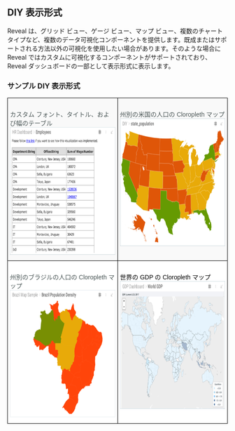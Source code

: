 ## DIY 表示形式

Reveal は、グリッド ビュー、ゲージ ビュー、マップ ビュー、複数のチャート タイプなど、複数のデータ可視化コンポーネントを提供します。既成またはサポートされる方法以外の可視化を使用したい場合があります。そのような場合に Reveal ではカスタムに可視化するコンポーネントがサポートされており、Reveal ダッシュボードの一部として表示形式に表示します。

### サンプル DIY 表示形式

<style type="text/css">
.tg  {border-collapse:collapse;border-spacing:0;}
.tg td{border-color:black;border-style:solid;border-width:1px;font-family:Arial, sans-serif;font-size:14px;
  overflow:hidden;padding:10px 5px;word-break:normal;}
.tg th{border-color:black;border-style:solid;border-width:1px;font-family:Arial, sans-serif;font-size:14px;
  font-weight:normal;overflow:hidden;padding:10px 5px;word-break:normal;}
.tg .tg-2ovq{background-color:rgb(255, 255, 255);color:rgb(0, 0, 0);text-align:left;vertical-align:top}
.tg .tg-spkm{background-color:rgb(255, 255, 255);color:rgb(73, 85, 85);text-align:left;vertical-align:top}
.tg .tg-x3gl{background-color:rgb(249, 249, 249);color:rgb(73, 85, 85);text-align:left;vertical-align:top}
</style>
<table class="tg">
<thead>
  <tr>
    <th class="tg-x3gl"><br>カスタム フォント、タイトル、および幅のテーブル<br><img src="images/HRDashboardEmployeesDIY_All.png" alt="Image" width="400" height="291"></th>
    <th class="tg-x3gl"><br>州別の米国の人口の Cloropleth マップ<br><img src="images/StatePopulation_all.png" alt="Image" width="400" height="291"></th>
  </tr>
</thead>
<tbody>
  <tr>
    <td class="tg-spkm"><br>州別のブラジルの人口の Cloropleth マップ<br><img src="images/BrazilStatePopulation_all.png" alt="Image" width="400" height="291"></td>
    <td class="tg-2ovq"><br>世界の GDP の Cloropleth マップ<br><img src="images/WorldPopulationGDP_All.png" alt="Image" width="400" height="291"></td>
  </tr>
</tbody>
</table>
